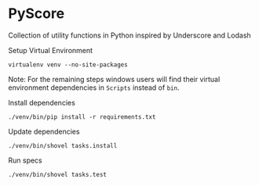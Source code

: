 # PyScore

Collection of utility functions in Python inspired by Underscore and Lodash

Setup Virtual Environment
```
virtualenv venv --no-site-packages
```

Note: For the remaining steps windows users will find their virtual environment dependencies in
`Scripts` instead of `bin`.

Install dependencies
```
./venv/bin/pip install -r requirements.txt
```

Update dependencies
```
./venv/bin/shovel tasks.install
```

Run specs
```
./venv/bin/shovel tasks.test
```